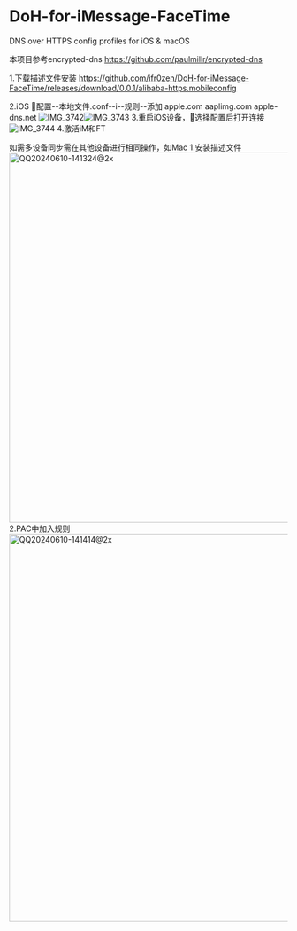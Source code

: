 # DoH-for-iMessage-FaceTime
DNS over HTTPS config profiles for iOS &amp; macOS

本项目参考encrypted-dns https://github.com/paulmillr/encrypted-dns

1.下载描述文件安装 https://github.com/ifr0zen/DoH-for-iMessage-FaceTime/releases/download/0.0.1/alibaba-https.mobileconfig

2.iOS 🚀配置--本地文件.conf--i--规则--添加 apple.com   aaplimg.com   apple-dns.net
![IMG_3742](https://github.com/ifr0zen/DoH-for-iMessage-FaceTime/assets/17274321/cfbecd9e-6dad-4689-b175-583511b2c216)![IMG_3743](https://github.com/ifr0zen/DoH-for-iMessage-FaceTime/assets/17274321/976446a2-0347-4a9f-8f3d-04936bca4909)
3.重启iOS设备，🚀选择配置后打开连接
![IMG_3744](https://github.com/ifr0zen/DoH-for-iMessage-FaceTime/assets/17274321/89f946b5-d961-46b3-aeaf-8087efb0a242)
4.激活iM和FT

如需多设备同步需在其他设备进行相同操作，如Mac
1.安装描述文件
<img width="668" alt="QQ20240610-141324@2x" src="https://github.com/ifr0zen/DoH-for-iMessage-FaceTime/assets/17274321/029e82f8-706d-4358-a0bd-239e2f89c319">
2.PAC中加入规则
<img width="700" alt="QQ20240610-141414@2x" src="https://github.com/ifr0zen/DoH-for-iMessage-FaceTime/assets/17274321/2fb25587-ef20-413e-b443-6e86c1adb128">


